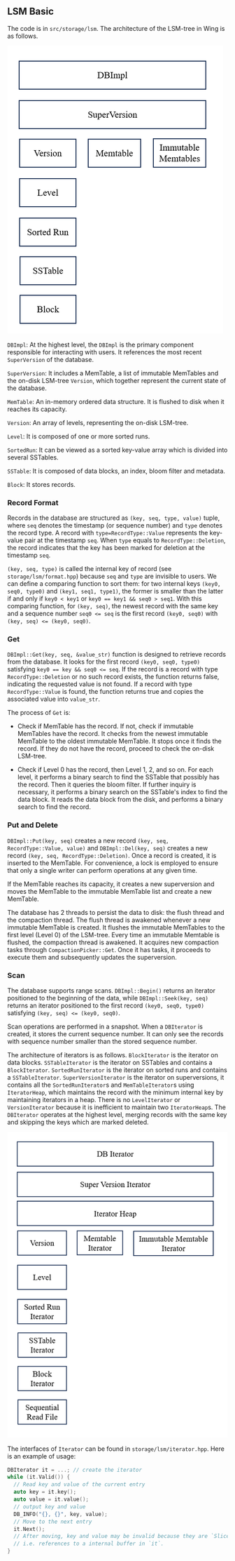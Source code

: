 ## LSM Basic

The code is in `src/storage/lsm`. The architecture of the LSM-tree in Wing is as follows.

![](lsm_pics/arch.png)

`DBImpl`: At the highest level, the `DBImpl` is the primary component responsible for interacting with users. It references the most recent `SuperVersion` of the database.

`SuperVersion`: It includes a MemTable, a list of immutable MemTables and the on-disk LSM-tree `Version`, which together represent the current state of the database.

`MemTable`: An in-memory ordered data structure. It is flushed to disk when it reaches its capacity.

`Version`: An array of levels, representing the on-disk LSM-tree.

`Level`: It is composed of one or more sorted runs. 

`SortedRun`: It can be viewed as a sorted key-value array which is divided into several SSTables.

`SSTable`: It is composed of data blocks, an index, bloom filter and metadata.

`Block`: It stores records.


### Record Format

Records in the database are structured as `(key, seq, type, value)` tuple, where `seq` denotes the timestamp (or sequence number) and `type` denotes the record type. A record with `type=RecordType::Value` represents the key-value pair at the timestamp `seq`. When `type` equals to `RecordType::Deletion`, the record indicates that the key has been marked for deletion at the timestamp `seq`.

`(key, seq, type)` is called the internal key of record (see `storage/lsm/format.hpp`) because `seq` and `type` are invisible to users. We can define a comparing function to sort them: for two internal keys `(key0, seq0, type0)` and `(key1, seq1, type1)`, the former is smaller than the latter if and only if `key0 < key1` or `key0 == key1 && seq0 > seq1`. With this comparing function, for `(key, seq)`, the newest record with the same key and a sequence number `seq0 <= seq` is the first record `(key0, seq0)` with `(key, seq) <= (key0, seq0)`.

### Get

`DBImpl::Get(key, seq, &value_str)` function is designed to retrieve records from the database. It looks for the first record `(key0, seq0, type0)` satisfying `key0 == key && seq0 <= seq`. If the record is a record with type `RecordType::Deletion` or no such record exists, the function returns false, indicating the requested value is not found. If a record with type `RecordType::Value` is found, the function returns true and copies the associated value into `value_str`.

The process of `Get` is:

* Check if MemTable has the record. If not, check if immutable MemTables have the record. It checks from the newest immutable MemTable to the oldest immutable MemTable. It stops once it finds the record. If they do not have the record, proceed to check the on-disk LSM-tree.

* Check if Level 0 has the record, then Level 1, 2, and so on. For each level, it performs a binary search to find the SSTable that possibly has the record. Then it queries the bloom filter. If further inquiry is necessary, it performs a binary search on the SSTable's index to find the data block. It reads the data block from the disk, and performs a binary search to find the record.

### Put and Delete

`DBImpl::Put(key, seq)` creates a new record `(key, seq, RecordType::Value, value)` and `DBImpl::Del(key, seq)` creates a new record `(key, seq, RecordType::Deletion)`. Once a record is created, it is inserted to the MemTable. For convenience, a lock is employed to ensure that only a single writer can perform operations at any given time.

If the MemTable reaches its capacity, it creates a new superversion and moves the MemTable to the immutable MemTable list and create a new MemTable. 

The database has 2 threads to persist the data to disk: the flush thread and the compaction thread. The flush thread is awakened whenever a new immutable MemTable is created. It flushes the immutable MemTables to the first level (Level 0) of the LSM-tree. Every time an immutable Memtable is flushed, the compaction thread is awakened. It acquires new compaction tasks through `CompactionPicker::Get`. Once it has tasks, it proceeds to execute them and subsequently updates the superversion.

### Scan

The database supports range scans. `DBImpl::Begin()` returns an iterator positioned to the beginning of the data, while `DBImpl::Seek(key, seq)` returns an iterator positioned to the first record `(key0, seq0, type0)` satisfying `(key, seq) <= (key0, seq0)`.

Scan operations are performed in a snapshot. When a `DBIterator` is created, it stores the current sequence number. It can only see the records with sequence number smaller than the stored sequence number.

The architecture of iterators is as follows. `BlockIterator` is the iterator on data blocks. `SSTableIterator` is the iterator on SSTables and contains a `BlockIterator`. `SortedRunIterator` is the iterator on sorted runs and contains a `SSTableIterator`. `SuperVersionIterator` is the iterator on superversions, it contains all the `SortedRunIterator`s and `MemTableIterator`s using `IteratorHeap`, which maintains the record with the minimum internal key by maintaining iterators in a heap. There is no `LevelIterator` or `VersionIterator` because it is inefficient to maintain two `IteratorHeap`s. The `DBIterator` operates at the highest level, merging records with the same key and skipping the keys which are marked deleted.

![](lsm_pics/iters.png)

The interfaces of `Iterator` can be found in `storage/lsm/iterator.hpp`. Here is an example of usage:

```c++
DBIterator it = ...; // create the iterator
while (it.Valid()) {
  // Read key and value of the current entry
  auto key = it.key();
  auto value = it.value();
  // output key and value
  DB_INFO("{}, {}", key, value);
  // Move to the next entry
  it.Next();
  // After moving, key and value may be invalid because they are `Slice`s,
  // i.e. references to a internal buffer in `it`.
}
```